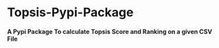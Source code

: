 # Topsis-Pypi-Package
#### A Pypi Package To calculate Topsis Score and Ranking on a given CSV File
